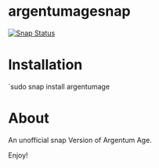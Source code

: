 # argentumagesnap
[![Snap Status](https://build.snapcraft.io/badge/GeorgScheumann/argentumagesnap.svg)](https://build.snapcraft.io/user/GeorgScheumann/argentumagesnap)

# Installation
`sudo snap install argentumage

# About

An unofficial snap Version of Argentum Age.

Enjoy!

